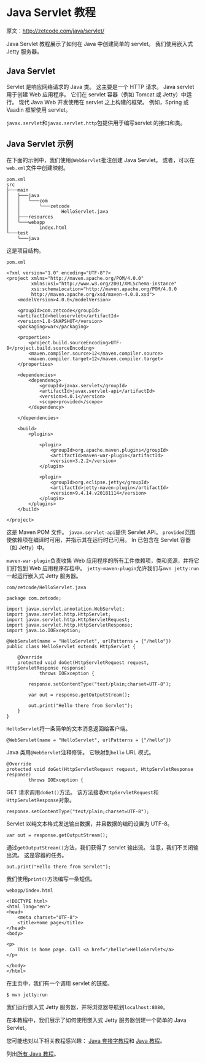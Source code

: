 # Java Servlet 教程

原文：http://zetcode.com/java/servlet/

Java Servlet 教程展示了如何在 Java 中创建简单的 servlet。 我们使用嵌入式 Jetty 服务器。

## Java Servlet

Servlet 是响应网络请求的 Java 类。 这主要是一个 HTTP 请求。 Java servlet 用于创建 Web 应用程序。 它们在 servlet 容器（例如 Tomcat 或 Jetty）中运行。 现代 Java Web 开发使用在 servlet 之上构建的框架。 例如，Spring 或 Vaadin 框架使用 servlet。

`javax.servlet`和`javax.servlet.http`包提供用于编写​​servlet 的接口和类。

## Java Servlet 示例

在下面的示例中，我们使用`@WebServlet`批注创建 Java Servlet。 或者，可以在`web.xml`文件中创建映射。

```
pom.xml
src
├───main
│   ├───java
│   │   └───com
│   │       └───zetcode
│   │               HelloServlet.java
│   ├───resources
│   └───webapp
│           index.html
└───test
    └───java

```

这是项目结构。

`pom.xml`

```
<?xml version="1.0" encoding="UTF-8"?>
<project xmlns="http://maven.apache.org/POM/4.0.0"
         xmlns:xsi="http://www.w3.org/2001/XMLSchema-instance"
         xsi:schemaLocation="http://maven.apache.org/POM/4.0.0
         http://maven.apache.org/xsd/maven-4.0.0.xsd">
    <modelVersion>4.0.0</modelVersion>

    <groupId>com.zetcode</groupId>
    <artifactId>helloservlet</artifactId>
    <version>1.0-SNAPSHOT</version>
    <packaging>war</packaging>

    <properties>
        <project.build.sourceEncoding>UTF-8</project.build.sourceEncoding>
        <maven.compiler.source>12</maven.compiler.source>
        <maven.compiler.target>12</maven.compiler.target>
    </properties>

    <dependencies>
        <dependency>
            <groupId>javax.servlet</groupId>
            <artifactId>javax.servlet-api</artifactId>
            <version>4.0.1</version>
            <scope>provided</scope>
        </dependency>

    </dependencies>

    <build>
        <plugins>

            <plugin>
                <groupId>org.apache.maven.plugins</groupId>
                <artifactId>maven-war-plugin</artifactId>
                <version>3.2.2</version>
            </plugin>

            <plugin>
                <groupId>org.eclipse.jetty</groupId>
                <artifactId>jetty-maven-plugin</artifactId>
                <version>9.4.14.v20181114</version>
            </plugin>
        </plugins>
    </build>

</project>

```

这是 Maven POM 文件。 `javax.servlet-api`提供 Servlet API。 `provided`范围使依赖项在编译时可用，并指示其在运行时已可用。 In 已包含在 Servlet 容器（如 Jetty）中。

`maven-war-plugin`负责收集 Web 应用程序的所有工件依赖项，类和资源，并将它们打包到 Web 应用程序存档中。 `jetty-maven-plugin`允许我们与`mvn jetty:run`一起运行嵌入式 Jetty 服务器。

`com/zetcode/HelloServlet.java`

```
package com.zetcode;

import javax.servlet.annotation.WebServlet;
import javax.servlet.http.HttpServlet;
import javax.servlet.http.HttpServletRequest;
import javax.servlet.http.HttpServletResponse;
import java.io.IOException;

@WebServlet(name = "HelloServlet", urlPatterns = {"/hello"})
public class HelloServlet extends HttpServlet {

    @Override
    protected void doGet(HttpServletRequest request, HttpServletResponse response)
            throws IOException {

        response.setContentType("text/plain;charset=UTF-8");

        var out = response.getOutputStream();

        out.print("Hello there from Servlet");
    }
}

```

`HelloServlet`将一条简单的文本消息返回给客户端。

```
@WebServlet(name = "HelloServlet", urlPatterns = {"/hello"})

```

Java 类用`@WebServlet`注释修饰。 它映射到`hello` URL 模式。

```
@Override
protected void doGet(HttpServletRequest request, HttpServletResponse response)
        throws IOException {

```

GET 请求调用`doGet()`方法。 该方法接收`HttpServletRequest`和`HttpServletResponse`对象。

```
response.setContentType("text/plain;charset=UTF-8");

```

Servlet 以纯文本格式发送输出数据，并且数据的编码设置为 UTF-8。

```
var out = response.getOutputStream();

```

通过`getOutputStream()`方法，我们获得了 servlet 输出流。 注意，我们不关闭输出流。 这是容器的任务。

```
out.print("Hello there from Servlet");

```

我们使用`print()`方法编写一条短信。

`webapp/index.html`

```
<!DOCTYPE html>
<html lang="en">
<head>
    <meta charset="UTF-8">
    <title>Home page</title>
</head>
<body>

<p>
    This is home page. Call <a href="/hello">HelloServlet</a>
</p>

</body>
</html>

```

在主页中，我们有一个调用 servlet 的链接。

```
$ mvn jetty:run

```

我们运行嵌入式 Jetty 服务器，并将浏览器导航到`localhost:8080`。

在本教程中，我们展示了如何使用嵌入式 Jetty 服务器创建一个简单的 Java Servlet。

您可能也对以下相关教程感兴趣： [Java 套接字教程](/java/socket/)和 [Java 教程](/lang/java/)。

列出[所有 Java 教程](/all/#java)。